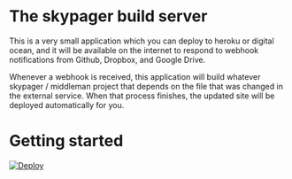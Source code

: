 # The skypager build server

This is a very small application which you can deploy to heroku or
digital ocean, and it will be available on the internet to respond to
webhook notifications from Github, Dropbox, and Google Drive. 

Whenever a webhook is received, this application will build whatever skypager / middleman project
that depends on the file that was changed in the external service.  When
that process finishes, the updated site will be deployed automatically
for you.

# Getting started

[![Deploy](https://www.herokucdn.com/deploy/button.png)](https://heroku.com/deploy?template=https://github.com/architects/skypager-build-server)

